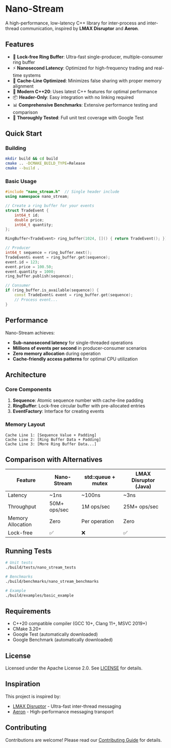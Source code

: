# Nano-Stream

A high-performance, low-latency C++ library for inter-process and inter-thread communication, inspired by **LMAX Disruptor** and **Aeron**.

## Features

- 🚀 **Lock-free Ring Buffer**: Ultra-fast single-producer, multiple-consumer ring buffer
- ⚡ **Nanosecond Latency**: Optimized for high-frequency trading and real-time systems
- 🧵 **Cache-Line Optimized**: Minimizes false sharing with proper memory alignment
- 🔧 **Modern C++20**: Uses latest C++ features for optimal performance
- 📦 **Header-Only**: Easy integration with no linking required
- 📊 **Comprehensive Benchmarks**: Extensive performance testing and comparison
- 🧪 **Thoroughly Tested**: Full unit test coverage with Google Test

## Quick Start

### Building

```bash
mkdir build && cd build
cmake .. -DCMAKE_BUILD_TYPE=Release
cmake --build .
```

### Basic Usage

```cpp
#include "nano_stream.h"  // Single header include
using namespace nano_stream;

// Create a ring buffer for your events
struct TradeEvent {
    int64_t id;
    double price;
    int64_t quantity;
};

RingBuffer<TradeEvent> ring_buffer(1024, []() { return TradeEvent(); });

// Producer
int64_t sequence = ring_buffer.next();
TradeEvent& event = ring_buffer.get(sequence);
event.id = 123;
event.price = 100.50;
event.quantity = 1000;
ring_buffer.publish(sequence);

// Consumer
if (ring_buffer.is_available(sequence)) {
    const TradeEvent& event = ring_buffer.get(sequence);
    // Process event...
}
```

## Performance

Nano-Stream achieves:
- **Sub-nanosecond latency** for single-threaded operations
- **Millions of events per second** in producer-consumer scenarios
- **Zero memory allocation** during operation
- **Cache-friendly access patterns** for optimal CPU utilization

## Architecture

### Core Components

1. **Sequence**: Atomic sequence number with cache-line padding
2. **RingBuffer**: Lock-free circular buffer with pre-allocated entries
3. **EventFactory**: Interface for creating events

### Memory Layout

```
Cache Line 1: [Sequence Value + Padding]
Cache Line 2: [Ring Buffer Data + Padding]  
Cache Line 3: [More Ring Buffer Data...]
```

## Comparison with Alternatives

| Feature | Nano-Stream | std::queue + mutex | LMAX Disruptor (Java) |
|---------|-------------|-------------------|----------------------|
| Latency | ~1ns | ~100ns | ~3ns |
| Throughput | 50M+ ops/sec | 1M ops/sec | 25M+ ops/sec |
| Memory Allocation | Zero | Per operation | Zero |
| Lock-free | ✅ | ❌ | ✅ |

## Running Tests

```bash
# Unit tests
./build/tests/nano_stream_tests

# Benchmarks
./build/benchmarks/nano_stream_benchmarks

# Example
./build/examples/basic_example
```

## Requirements

- C++20 compatible compiler (GCC 10+, Clang 11+, MSVC 2019+)
- CMake 3.20+
- Google Test (automatically downloaded)
- Google Benchmark (automatically downloaded)

## License

Licensed under the Apache License 2.0. See [LICENSE](LICENSE) for details.

## Inspiration

This project is inspired by:
- [LMAX Disruptor](https://github.com/LMAX-Exchange/disruptor) - Ultra-fast inter-thread messaging
- [Aeron](https://github.com/real-logic/aeron) - High-performance messaging transport

## Contributing

Contributions are welcome! Please read our [Contributing Guide](CONTRIBUTING.md) for details.
